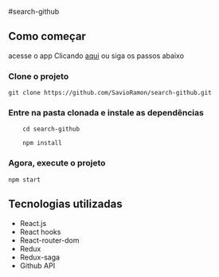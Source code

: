 #search-github

## Como começar

acesse o app Clicando [aqui](https://busca-github.web.app) ou siga os passos abaixo

### Clone o projeto

```git clone https://github.com/SavioRamon/search-github.git```

### Entre na pasta clonada e instale as dependências

```
    cd search-github

    npm install
```

### Agora, execute o projeto

```npm start```


## Tecnologias utilizadas

- React.js
- React hooks
- React-router-dom
- Redux
- Redux-saga
- Github API